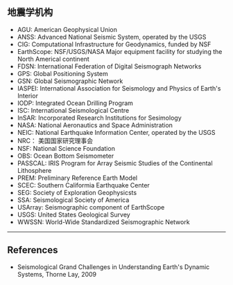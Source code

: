 <!--more-->

## 地震学机构

- AGU: American Geophysical Union
- ANSS: Advanced National Seismic System, operated by the USGS
- CIG: Computational Infrastructure for Geodynamics, funded by NSF
- EarthScope: NSF/USGS/NASA Major equipment facility for studying the North Americal continent
- FDSN: International Federation of Digital Seismograph Networks
- GPS: Global Positioning System
- GSN: Global Seismographic Network
- IASPEI: International Association for Seismology and Physics of Earth's Interior
- IODP: Integrated Ocean Drilling Program
- ISC: International Seismological Centre
- InSAR: Incorporated Research Institutions for Sesimology
- NASA: National Aeronautics and Space Administration
- NEIC: National Earthquake Information Center, operated by the USGS
- NRC： 美国国家研究理事会
- NSF: National Science Foundation
- OBS: Ocean Bottom Seismometer
- PASSCAL: IRIS Program for Array Seismic Studies of the Continental Lithosphere
- PREM: Preliminary Reference Earth Model
- SCEC: Southern Califormia Earthquake Center
- SEG: Society of Exploration Geophysicsts
- SSA: Seismological Society of America
- USArray: Seismographic component of EarthScope
- USGS: United States Geological Survey
- WWSSN: World-Wide Standardized Seismographic Network


-----

## References

- Seismological Grand Challenges in Understanding Earth's Dynamic Systems, Thorne Lay, 2009